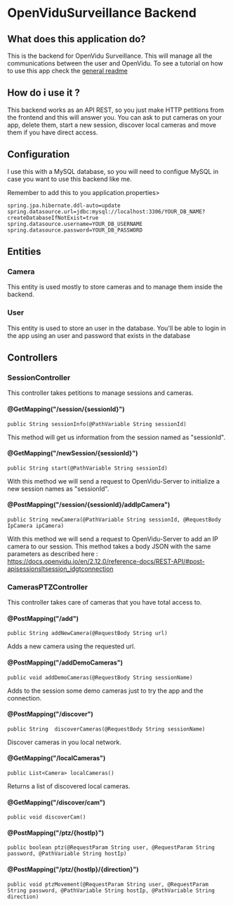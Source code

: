 # OpenViduSurveillance Backend

## What does this application do?
This is the backend for OpenVidu Surveillance. This will manage all the communications between the user and OpenVidu. To see a tutorial on how to use this app check the [general readme](https://github.com/codeurjc-students/2019-OpenViduSurveillance/blob/master/README.md#how-do-i-use-it-)

## How do i use it ?
This backend works as an API REST, so you just make HTTP petitions from the frontend and this will answer you. You can ask to put cameras on your app, delete them, start a new session, discover local cameras and move them if you have direct access. 

## Configuration

I use this with a MySQL database, so you will need to configue MySQL in case you want to use this backend like me.

Remember to add this to you application.properties>
```
spring.jpa.hibernate.ddl-auto=update
spring.datasource.url=jdbc:mysql://localhost:3306/YOUR_DB_NAME?createDatabaseIfNotExist=true
spring.datasource.username=YOUR_DB_USERNAME
spring.datasource.password=YOUR_DB_PASSWORD
```

## Entities
### Camera
This entity is used mostly to store cameras and to manage them inside the backend.

### User
This entity is used to store an user in the database. You'll be able to login in the app using an user and password that exists in the database

## Controllers

### SessionController
This controller takes petitions to manage sessions and cameras.

#### @GetMapping("/session/{sessionId}")
    public String sessionInfo(@PathVariable String sessionId)
This method will get us information from the session named as "sessionId".

#### @GetMapping("/newSession/{sessionId}")
    public String start(@PathVariable String sessionId)
With this method we will send a request to OpenVidu-Server to initialize a new session names as "sessionId".

#### @PostMapping("/session/{sessionId}/addIpCamera")
    public String newCamera(@PathVariable String sessionId, @RequestBody IpCamera ipCamera)
With this method we will send a request to OpenVidu-Server to add an IP camera to our session. This method takes a body JSON with the same parameters as described here : https://docs.openvidu.io/en/2.12.0/reference-docs/REST-API/#post-apisessionsltsession_idgtconnection 
    
### CamerasPTZController
This controller takes care of cameras that you have total access to. 

#### @PostMapping("/add")
    public String addNewCamera(@RequestBody String url)
Adds a new camera using the requested url.
#### @PostMapping("/addDemoCameras")
    public void addDemoCameras(@RequestBody String sessionName)
Adds to the session some demo cameras just to try the app and the connection.
####  @PostMapping("/discover")
    public String  discoverCameras(@RequestBody String sessionName) 
Discover cameras in you local network.
####  @GetMapping("/localCameras")
    public List<Camera> localCameras()
Returns a list of discovered local cameras.
#### @GetMapping("/discover/cam")
    public void discoverCam()
#### @PostMapping("/ptz/{hostIp}")
    public boolean ptz(@RequestParam String user, @RequestParam String password, @PathVariable String hostIp)
#### @PostMapping("/ptz/{hostIp}/{direction}")
    public void ptzMovement(@RequestParam String user, @RequestParam String password, @PathVariable String hostIp, @PathVariable String direction)   
